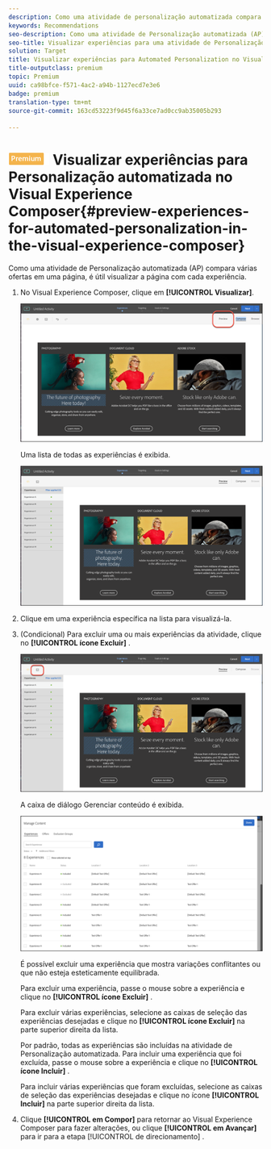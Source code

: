 ```yaml
---
description: Como uma atividade de personalização automatizada compara várias ofertas em uma página, é útil visualizar a página com cada experiência.
keywords: Recommendations
seo-description: Como uma atividade de Personalização automatizada (AP) compara várias ofertas em uma página, é útil visualizar a página com cada experiência.
seo-title: Visualizar experiências para uma atividade de Personalização automatizada (AP) no Adobe Target Visual Experience Composer
solution: Target
title: Visualizar experiências para Automated Personalization no Visual Experience Composer
title-outputclass: premium
topic: Premium
uuid: ca98bfce-f571-4ac2-a94b-1127ecd7e3e6
badge: premium
translation-type: tm+mt
source-git-commit: 163cd53223f9d45f6a33ce7ad0cc9ab35005b293

---
```



# ![PREMIUM](/help/assets/premium.png) Visualizar experiências para Personalização automatizada no Visual Experience Composer{#preview-experiences-for-automated-personalization-in-the-visual-experience-composer}

Como uma atividade de Personalização automatizada (AP) compara várias ofertas em uma página, é útil visualizar a página com cada experiência.

1. No Visual Experience Composer, clique em **[!UICONTROL Visualizar]**.

   ![Ícone de visualização](/help/c-activities/t-automated-personalization/assets/preview.png)

   Uma lista de todas as experiências é exibida.

   ![Visualizar experiências](/help/c-activities/t-automated-personalization/assets/ap_preview-new.png)

1. Clique em uma experiência específica na lista para visualizá-la.

1. (Condicional) Para excluir uma ou mais experiências da atividade, clique no **[!UICONTROL ícone Excluir]** .

   ![Ícone Excluir](/help/c-activities/t-automated-personalization/assets/ap_exclude-new.png)

   A caixa de diálogo Gerenciar conteúdo é exibida.

   ![Caixa de diálogo Gerenciar conteúdo](/help/c-activities/t-automated-personalization/assets/preview-exclude.png)

   É possível excluir uma experiência que mostra variações conflitantes ou que não esteja esteticamente equilibrada.

   Para excluir uma experiência, passe o mouse sobre a experiência e clique no **[!UICONTROL ícone Excluir]** .

   Para excluir várias experiências, selecione as caixas de seleção das experiências desejadas e clique no **[!UICONTROL ícone Excluir]** na parte superior direita da lista.

   Por padrão, todas as experiências são incluídas na atividade de Personalização automatizada. Para incluir uma experiência que foi excluída, passe o mouse sobre a experiência e clique no **[!UICONTROL ícone Incluir]** .

   Para incluir várias experiências que foram excluídas, selecione as caixas de seleção das experiências desejadas e clique no ícone **[!UICONTROL Incluir]** na parte superior direita da lista.

1. Clique **[!UICONTROL em Compor]** para retornar ao Visual Experience Composer para fazer alterações, ou clique **[!UICONTROL em Avançar]** para ir para a etapa [!UICONTROL de direcionamento] .
